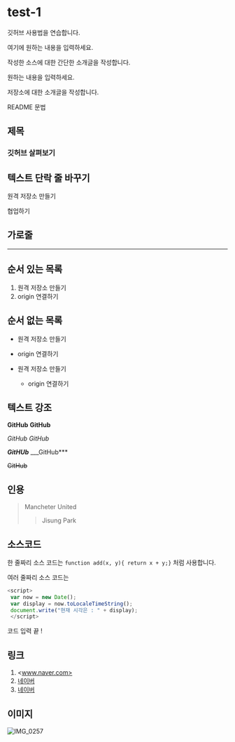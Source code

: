 # test-1
깃허브 사용법을 연습합니다.

여기에 원하는 내용을 입력하세요.

작성한 소스에 대한 간단한 소개글을 작성합니다.

원하는 내용을 입력하세요.

저장소에 대한 소개글을 작성합니다.


README 문법

## 제목

### 깃허브 살펴보기

## 텍스트 단락 줄 바꾸기

원격 저장소 만들기

협업하기

## 가로줄
-------------

## 순서 있는 목록
1. 원격 저장소 만들기
2. origin 연결하기

## 순서 없는 목록
- 원격 저장소 만들기
- origin 연결하기

- 원격 저장소 만들기
  - origin 연결하기

## 텍스트 강조
 **GitHub** __GitHub__
 
 *GitHub* _GitHub_
 
 ***GitHUb*** ___GitHub***
 
 ~~GitHub~~
 
 ## 인용
 > Mancheter United
 >> Jisung Park

 ## 소스코드
 한 줄짜리 소스 코드는 `function add(x, y){ return x + y;}` 처럼 사용합니다.
 
 여러 줄짜리 소스 코드는
 ```javascript
 <script>
  var now = new Date();
  var display = now.toLocaleTimeString();
  document.write("현재 시각은 : " + display);
  </script>
  ```
  
  코드 입력 끝 !
  
  ## 링크
  1. <www.naver.com>
  2. [네이버](http://www.naver.com)
  3. [네이버](www.naver.com, "검색 사이트")

  ## 이미지
  ![IMG_0257](https://user-images.githubusercontent.com/102275439/160264018-0364e6ac-efed-4c08-ad57-740800bbdbfc.JPG)
  
